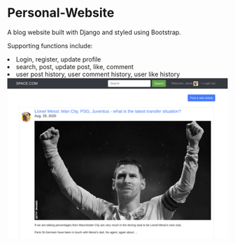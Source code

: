 # Personal-Website

A blog website built with Django and styled using Bootstrap.

Supporting functions include: 
<li>Login, register, update profile</li>
<li>search, post, update post, like, comment </li>
<li>user post history, user comment history, user like history</li>



<center>
  <img src="src/media/example.png">
</center>